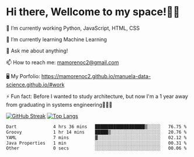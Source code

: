 # Hi there, Wellcome to my space!✌🏾

🔭 I’m currently working Python, JavaScript, HTML, CSS

🌱 I’m currently learning Machine Learning

💬 Ask me about anything!

📫 How to reach me: mamorenoc2@gmail.com

🖥️ My Porfolio: https://mamorenoc2.github.io/manuela-data-science.github.io/#work

⚡ Fun fact: Before I wanted to study architecture, but now I'm a 1 year away from graduating in systems engineering🤣🤣🤣

[![GitHub Streak](https://streak-stats.demolab.com/?user=mamorenoc2&theme=tokyonight_duo)](https://git.io/streak-stats)                 [![Top Langs](https://github-readme-stats.vercel.app/api/top-langs/?username=mamorenoc2&layout=compact&theme=tokyonight)](https://github.com/anuraghazra/github-readme-stats)

<!--START_SECTION:waka-->

```txt
Dart              4 hrs 36 mins   ███████████████████▒░░░░░   76.75 %
Groovy            1 hr 14 mins    █████▒░░░░░░░░░░░░░░░░░░░   20.76 %
YAML              7 mins          ▓░░░░░░░░░░░░░░░░░░░░░░░░   02.12 %
Java Properties   1 min           ░░░░░░░░░░░░░░░░░░░░░░░░░   00.31 %
Other             0 secs          ░░░░░░░░░░░░░░░░░░░░░░░░░   00.06 %
```

<!--END_SECTION:waka-->
